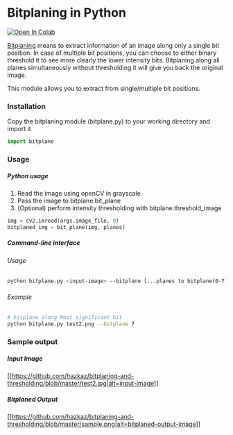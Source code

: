 # Bitplaning in Python
[![Open In Colab](https://colab.research.google.com/assets/colab-badge.svg)](https://github.com/hazkaz/bitplaning-and-thresholding/blob/master/Bitplaning.ipynb)

[Bitplaning](https://www.wikiwand.com/en/Bit_plane) means to extract information of an image
along only a single bit position. In case of multiple bit positions, you can choose to either binary threshold it to see more clearly
the lower intensity bits. Bitplaning along all planes simultaneously without thresholding it will give
you back the original image.

This module allows you to extract from single/multiple bit positions.

### Installation

Copy the bitplaning module (bitplane.py) to your working directory and import it

```python
import bitplane
```

### Usage

##### Python usage

1. Read the image using openCV in grayscale
2. Pass the image to bitplane.bit_plane
3. (Optional) perform intensity thresholding with bitplane.threshold_image

```python
img = cv2.imread(args.image_file, 0)
bitplaned_img = bit_plane(img, planes)
```

##### Command-line interface

###### Usage
```bash
python bitplane.py <input-image> --bitplane [...planes to bitplane(0-7)]
```

###### Example
```bash
# bitplane along Most significant bit
python bitplane.py test2.png --bitplane 7
```


### Sample output

##### Input Image

[[https://github.com/hazkaz/bitplaning-and-thresholding/blob/master/test2.jpg|alt=input-image]]

##### Bitplaned Output

[[https://github.com/hazkaz/bitplaning-and-thresholding/blob/master/sample.png|alt=bitplaned-output-image]]